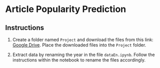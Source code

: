 # Article Popularity Prediction

## Instructions

1. Create a folder named `Project` and download the files from this link: [Google Drive](https://drive.google.com/file/d/107WikNVtve-QY7I7-pMsdFFHpAnNFxmO/view). Place the downloaded files into the `Project` folder.

2. Extract data by renaming the year in the file `dataEn.ipynb`. Follow the instructions within the notebook to rename the files accordingly.